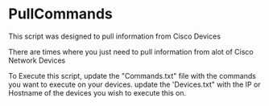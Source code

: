 # PullCommands
This script was designed to pull information from Cisco Devices

There are times where you just need to pull information from alot of Cisco Network Devices

To Execute this script, update the "Commands.txt" file with the commands you want to execute on your devices.
update the 'Devices.txt" with the IP or Hostname of the devices you wish to execute this on.


